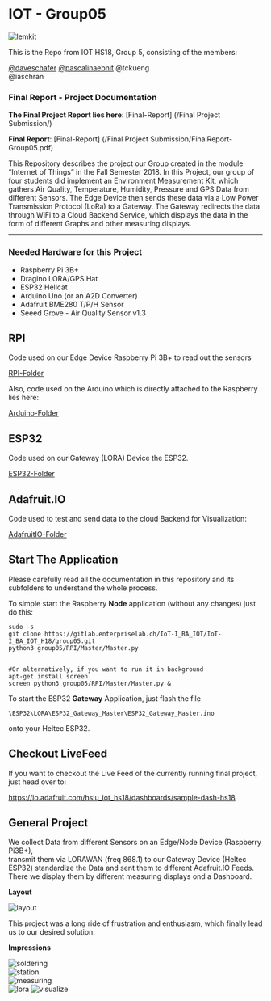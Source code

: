 # IOT - Group05

![lemkit](_images/LEMKIT.png) 

This is the Repo from IOT HS18, Group 5, consisting of the members:

[@daveschafer](https://github.com/daveschafer)
[@pascalinaebnit](https://github.com/pascalinaebnit)
@tckueng  
@iaschran    

### Final Report - Project Documentation

**The Final Project Report lies here**: [Final-Report] (/Final Project Submission/)  


**Final Report**: [Final-Report] (/Final Project Submission/FinalReport-Group05.pdf)


This Repository describes the project our Group created in the module “Internet of Things” in the Fall Semester 2018. In this Project, our group of four students did implement an Environment Measurement Kit, which gathers Air Quality, Temperature, Humidity, Pressure and GPS Data from different Sensors. The Edge Device then sends these data via a Low Power Transmission Protocol (LoRa) to a Gateway. The Gateway redirects the data through WiFi to a Cloud Backend Service, which displays the data in the form of different Graphs and other measuring displays.

---

### Needed Hardware for this Project

- Raspberry Pi 3B+
- Dragino LORA/GPS Hat
- ESP32 Hellcat
- Arduino Uno (or an A2D Converter)
- Adafruit BME280 T/P/H Sensor
- Seeed Grove - Air Quality Sensor v1.3



## RPI

Code used on our Edge Device Raspberry Pi 3B+ to read out the sensors

[RPI-Folder](/RPI/)

Also, code used on the Arduino which is directly attached to the Raspberry lies here:

[Arduino-Folder](/Arduino/)

## ESP32

Code used on our Gateway (LORA) Device the ESP32.

[ESP32-Folder](/esp32/)

## Adafruit.IO

Code used to test and send data to the cloud Backend for Visualization:

[AdafruitIO-Folder](/Adafruit.IO/)

## Start The Application

Please carefully read all the documentation in this repository and its subfolders to understand the whole process.

To simple start the Raspberry **Node** application (without any changes) just do this:

    sudo -s
    git clone https://gitlab.enterpriselab.ch/IoT-I_BA_IOT/IoT-I_BA_IOT_H18/group05.git
    python3 group05/RPI/Master/Master.py


    #Or alternatively, if you want to run it in background
    apt-get install screen
    screen python3 group05/RPI/Master/Master.py &

To start the ESP32 **Gateway** Application, just flash the file

    \ESP32\LORA\ESP32_Gateway_Master\ESP32_Gateway_Master.ino

onto your Heltec ESP32.  

## Checkout LiveFeed

If you want to checkout the Live Feed of the currently running final project, just head over to:

https://io.adafruit.com/hslu_iot_hs18/dashboards/sample-dash-hs18


## General Project

We collect Data from different Sensors on an Edge/Node Device (Raspberry Pi3B+),  
transmit them via LORAWAN (freq 868.1) to our Gateway Device (Heltec ESP32)
standardize the Data and sent them to different Adafruit.IO Feeds.  
There we display them by different measuring displays ond a Dashboard.  

**Layout**

![layout](_images/IoT_Layout_v2.2.jpg)  

This project was a long ride of frustration and enthusiasm, which finally lead us to our desired solution:

**Impressions**

![soldering](_images/dragino_soldering.png)  
![station](_images/rpiStation.jpg)  
![measuring](_images/rpiMeasuring.jpg)  
![lora](_images/esp_lora.png)
![visualize](_images/aioDashboard.jpg)
 